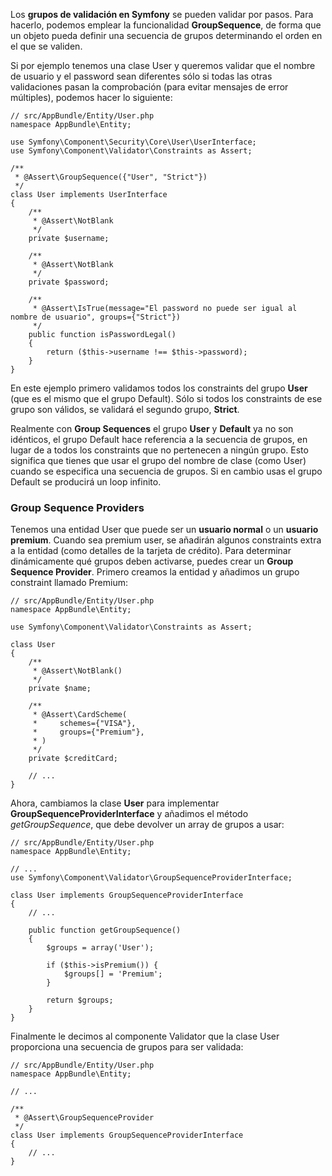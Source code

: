 Los **grupos de validación en Symfony** se pueden validar por pasos. Para hacerlo, podemos emplear la funcionalidad **GroupSequence**, de forma que un objeto pueda definir una secuencia de grupos determinando el orden en el que se validen.

Si por ejemplo tenemos una clase User y queremos validar que el nombre de usuario y el password sean diferentes sólo si todas las otras validaciones pasan la comprobación (para evitar mensajes de error múltiples), podemos hacer lo siguiente:

```
// src/AppBundle/Entity/User.php
namespace AppBundle\Entity;

use Symfony\Component\Security\Core\User\UserInterface;
use Symfony\Component\Validator\Constraints as Assert;

/**
 * @Assert\GroupSequence({"User", "Strict"})
 */
class User implements UserInterface
{
    /**
     * @Assert\NotBlank
     */
    private $username;

    /**
     * @Assert\NotBlank
     */
    private $password;

    /**
     * @Assert\IsTrue(message="El password no puede ser igual al nombre de usuario", groups={"Strict"})
     */
    public function isPasswordLegal()
    {
        return ($this->username !== $this->password);
    }
}
```

En este ejemplo primero validamos todos los constraints del grupo **User** (que es el mismo que el grupo Default). Sólo si todos los constraints de ese grupo son válidos, se validará el segundo grupo, **Strict**. 

Realmente con **Group Sequences** el grupo **User** y **Default** ya no son idénticos, el grupo Default hace referencia a la secuencia de grupos, en lugar de a todos los constraints que no pertenecen a ningún grupo. Esto significa que tienes que usar el grupo del nombre de clase (como User) cuando se especifica una secuencia de grupos. Si en cambio usas el grupo Default se producirá un loop infinito.

### Group Sequence Providers

Tenemos una entidad User que puede ser un **usuario normal** o un **usuario premium**. Cuando sea premium user, se añadirán algunos constraints extra a la entidad (como detalles de la tarjeta de crédito). Para determinar dinámicamente qué grupos deben activarse, puedes crear un **Group Sequence Provider**. Primero creamos la entidad y añadimos un grupo constraint llamado Premium:

```
// src/AppBundle/Entity/User.php
namespace AppBundle\Entity;

use Symfony\Component\Validator\Constraints as Assert;

class User
{
    /**
     * @Assert\NotBlank()
     */
    private $name;

    /**
     * @Assert\CardScheme(
     *     schemes={"VISA"},
     *     groups={"Premium"},
     * )
     */
    private $creditCard;

    // ...
}
```

Ahora, cambiamos la clase **User** para implementar **GroupSequenceProviderInterface** y añadimos el método _getGroupSequence_, que debe devolver un array de grupos a usar:

```
// src/AppBundle/Entity/User.php
namespace AppBundle\Entity;

// ...
use Symfony\Component\Validator\GroupSequenceProviderInterface;

class User implements GroupSequenceProviderInterface
{
    // ...

    public function getGroupSequence()
    {
        $groups = array('User');

        if ($this->isPremium()) {
            $groups[] = 'Premium';
        }

        return $groups;
    }
}
```

Finalmente le decimos al componente Validator que la clase User proporciona una secuencia de grupos para ser validada:

```
// src/AppBundle/Entity/User.php
namespace AppBundle\Entity;

// ...

/**
 * @Assert\GroupSequenceProvider
 */
class User implements GroupSequenceProviderInterface
{
    // ...
}
```